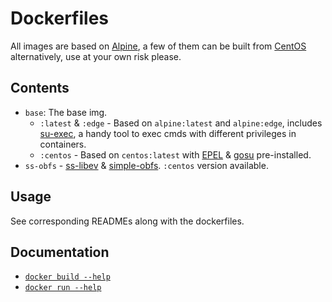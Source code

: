 # Dockerfiles

All images are based on [Alpine](http://alpinelinux.org/), a few of them can be built from [CentOS](https://www.centos.org/) alternatively, use at your own risk please.

## Contents

- `base`: The base img.
    - `:latest` & `:edge` -  Based on `alpine:latest` and `alpine:edge`, includes [su-exec](https://github.com/ncopa/su-exec), a handy tool to exec cmds with different privileges in containers.
    - `:centos` - Based on `centos:latest` with [EPEL](https://fedoraproject.org/wiki/EPEL) & [gosu](https://github.com/tianon/gosu) pre-installed.
- `ss-obfs` - [ss-libev](https://github.com/shadowsocks/shadowsocks-libev) & [simple-obfs](https://github.com/shadowsocks/simple-obfs). `:centos` version available.

## Usage

See corresponding READMEs along with the dockerfiles.

## Documentation
- [`docker build --help`](https://docs.docker.com/engine/reference/commandline/build/)
- [`docker run --help`](https://docs.docker.com/engine/reference/commandline/run/) 
